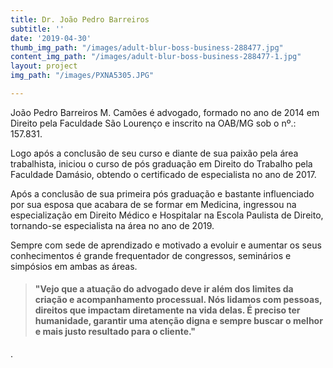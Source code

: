 ```yaml
---
title: Dr. João Pedro Barreiros
subtitle: ''
date: '2019-04-30'
thumb_img_path: "/images/adult-blur-boss-business-288477.jpg"
content_img_path: "/images/adult-blur-boss-business-288477-1.jpg"
layout: project
img_path: "/images/PXNA5305.JPG"

---
```

João Pedro Barreiros M. Camões é advogado, formado no ano de 2014 em Direito pela Faculdade São Lourenço e inscrito na OAB/MG sob o nº.: 157.831.

Logo após a conclusão de seu curso e diante de sua paixão pela área trabalhista, iniciou o curso de pós graduação em Direito do Trabalho pela Faculdade Damásio, obtendo o certificado de especialista no ano de 2017.

Após a conclusão de sua primeira pós graduação e bastante influenciado por sua esposa que acabara de se formar em Medicina, ingressou na especialização em Direito Médico e Hospitalar na Escola Paulista de Direito, tornando-se especialista na área no ano de 2019.

Sempre com sede de aprendizado e motivado a evoluir e aumentar os seus conhecimentos é grande frequentador de congressos, seminários e simpósios em ambas as áreas.

> #### "Vejo que a atuação do advogado deve ir além dos limites da criação e acompanhamento processual. Nós lidamos com pessoas, direitos que impactam diretamente na vida delas. É preciso ter humanidade, garantir uma atenção digna e sempre buscar o melhor e mais justo resultado para o cliente."

.